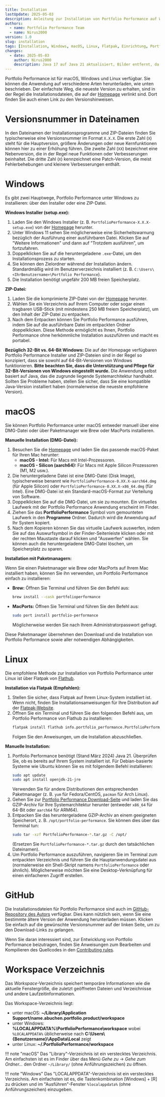 ```yaml
---
title: Installation
lastUpdate: 2025-05-03
description: Anleitung zur Installation von Portfolio Performance auf Windows, macOS und Linux – inklusive Installationsdateien, Paketmanagern und Flatpak.
authors:
  - name: Portfolio Performance Team
  - name: Nirus2000
version: 1.0
slug: installation
tags: [Installation, Windows, macOS, Linux, Flatpak, Einrichtung, Portfolio Performance]
changes:
  - date: 2025-05-03
    author: Nirus2000
    description: Java 17 auf Java 21 aktualisiert, Bilder entfernt, da sie zu komplex zu pflegen sind und keinen Mehrwert bieten, Synchronisation des Installationsprozesses zwischen Deutsch und Englisch
---
```


Portfolio Performance ist für macOS, Windows und Linux verfügbar. Sie können die Anwendung auf verschiedene Arten herunterladen, wie unten beschrieben. Der einfachste Weg, die neueste Version zu erhalten, sind in der Regel die Installationsdateien, die auf der [Homepage](https://www.portfolio-performance.info/) verlinkt sind. Dort finden Sie auch einen Link zu den Versionshinweisen.

# Versionsnummer in Dateinamen

In den Dateinamen der Installationsprogramme und ZIP-Dateien finden Sie typischerweise eine Versionsnummer im Format `X.X.X`. Die erste Zahl (`X`) steht für die Hauptversion, größere Änderungen oder neue Kernfunktionen können hier zu einer Erhöhung führen. Die zweite Zahl (`XX`) bezeichnet eine Nebenversion, die in der Regel neue Funktionen oder Verbesserungen beinhaltet. Die dritte Zahl (`X`) kennzeichnet eine Patch-Version, die meist Fehlerbehebungen und kleinere Verbesserungen enthält.

# Windows

Es gibt zwei Hauptwege, Portfolio Performance unter Windows zu installieren: über den Installer oder eine ZIP-Datei.

**Windows Installer (setup.exe):**

1.  Laden Sie den Windows Installer (z. B. `PortfolioPerformance-X.X.X-setup.exe`) von der [Homepage](https://www.portfolio-performance.info/) herunter.
2.  Unter Windows 11 sehen Sie möglicherweise eine Sicherheitswarnung bezüglich der Ausführung einer ausführbaren Datei. Klicken Sie auf "Weitere Informationen" und dann auf "Trotzdem ausführen", um fortzufahren.
3.  Doppelklicken Sie auf die heruntergeladene `.exe`-Datei, um den Installationsprozess zu starten.
4.  Sie können den Zielordner während der Installation ändern. Standardmäßig wird im Benutzerverzeichnis installiert (z. B. `C:\Users\<IhrBenutzername>\Portfolio Performance`).
5.  Die Installation benötigt ungefähr 200 MB freien Speicherplatz.

**ZIP-Datei:**

1.  Laden Sie die komprimierte ZIP-Datei von der [Homepage](https://www.portfolio-performance.info/) herunter.
2.  Wählen Sie ein Verzeichnis auf Ihrem Computer oder sogar einen tragbaren USB-Stick (mit mindestens 250 MB freiem Speicherplatz), um den Inhalt der ZIP-Datei zu entpacken.
3.  Nach dem Entpacken können Sie Portfolio Performance ausführen, indem Sie auf die ausführbare Datei im entpackten Ordner doppelklicken. Diese Methode ermöglicht es Ihnen, Portfolio Performance ohne herkömmliche Installation auszuführen und macht es portabel.

**Bezüglich 32-Bit vs. 64-Bit Windows:** Die auf der Homepage verfügbaren Portfolio Performance Installer und ZIP-Dateien sind in der Regel so konzipiert, dass sie sowohl auf 64-Bit-Versionen von Windows funktionieren. **Bitte beachten Sie, dass die Unterstützung und Pflege für 32-Bit-Versionen von Windows eingestellt wurde.** Die Anwendung selbst basiert auf Java, das die zugrunde liegende Systemarchitektur handhabt. Sollten Sie Probleme haben, stellen Sie sicher, dass Sie eine kompatible Java-Version installiert haben (normalerweise die neueste empfohlene Version).

# macOS

Sie können Portfolio Performance unter macOS entweder manuell über eine DMG-Datei oder über Paketmanager wie Brew oder MacPorts installieren.

**Manuelle Installation (DMG-Datei):**

1.  Besuchen Sie die [Homepage](https://www.portfolio-performance.info/) und laden Sie das passende macOS-Paket für Ihren Mac herunter:
    * **macOS - Intel:** Für Macs mit Intel-Prozessoren.
    * **macOS - Silicon (aarch64):** Für Macs mit Apple Silicon Prozessoren (M1, M2 usw.).
2.  Die heruntergeladene Datei ist eine DMG-Datei (Disk Image), typischerweise benannt wie `PortfolioPerformance-0.XX.X-aarch64.dmg` (für Apple Silicon) oder `PortfolioPerformance-0.XX.X-x86_64.dmg` (für Intel). Eine DMG-Datei ist ein Standard-macOS-Format zur Verteilung von Software.
3.  Doppelklicken Sie auf die DMG-Datei, um sie zu mounten. Ein virtuelles Laufwerk mit der Portfolio Performance Anwendung erscheint im Finder.
4.  Ziehen Sie das **PortfolioPerformance** Symbol vom gemounteten Laufwerk in den **Programme** Ordner. Dadurch wird die Anwendung auf Ihr System kopiert.
5.  Nach dem Kopieren können Sie das virtuelle Laufwerk auswerfen, indem Sie auf das Auswurfsymbol in der Finder-Seitenleiste klicken oder mit der rechten Maustaste darauf klicken und "Auswerfen" wählen. Sie können auch die heruntergeladene DMG-Datei löschen, um Speicherplatz zu sparen.

**Installation mit Paketmanagern:**

Wenn Sie einen Paketmanager wie Brew oder MacPorts auf Ihrem Mac installiert haben, können Sie ihn verwenden, um Portfolio Performance einfach zu installieren:

* **Brew:** Öffnen Sie Terminal und führen Sie den Befehl aus:
    ```bash
    brew install --cask portfolioperformance
    ```
* **MacPorts:** Öffnen Sie Terminal und führen Sie den Befehl aus:
    ```bash
    sudo port install portfolio-performance
    ```
    Möglicherweise werden Sie nach Ihrem Administratorpasswort gefragt.

Diese Paketmanager übernehmen den Download und die Installation von Portfolio Performance sowie aller notwendigen Abhängigkeiten.

# Linux

Die empfohlene Methode zur Installation von Portfolio Performance unter Linux ist über Flatpak von [Flathub](https://flathub.org/apps/info.portfolio_performance.PortfolioPerformance).

**Installation via Flatpak (Empfohlen):**

1.  Stellen Sie sicher, dass Flatpak auf Ihrem Linux-System installiert ist. Wenn nicht, finden Sie Installationsanweisungen für Ihre Distribution auf der [Flatpak-Website](https://flatpak.org/setup/).
2.  Öffnen Sie ein Terminal und führen Sie den folgenden Befehl aus, um Portfolio Performance von Flathub zu installieren:
    ```bash
    flatpak install flathub info.portfolio_performance.PortfolioPerformance
    ```
    Folgen Sie den Anweisungen, um die Installation abzuschließen.

**Manuelle Installation:**

1.  Portfolio Performance benötigt (Stand März 2024) Java 21. Überprüfen Sie, ob es bereits auf Ihrem System installiert ist. Für Debian-basierte Systeme wie Ubuntu können Sie es mit folgendem Befehl installieren:
    ```bash
    sudo apt update
    sudo apt install openjdk-21-jre
    ```
    Verwenden Sie für andere Distributionen den entsprechenden Paketmanager (z. B. `yum` für Fedora/CentOS, `pacman` für Arch Linux).
2.  Gehen Sie zur [Portfolio Performance Download-Seite](https://www.portfolio-performance.info) und laden Sie das GZIP-Archiv für Ihre Systemarchitektur herunter (entweder `x86_64` für 64-Bit oder `aarch64` für ARM64).
3.  Entpacken Sie das heruntergeladene GZIP-Archiv an einem geeigneten Speicherort, z. B. `/opt/portfolio-performance`. Sie können dies über das Terminal tun:
    ```bash
    sudo tar -xzf PortfolioPerformance-*.tar.gz -C /opt/
    ```
    (Ersetzen Sie `PortfolioPerformance-*.tar.gz` durch den tatsächlichen Dateinamen).
4.  Um Portfolio Performance auszuführen, navigieren Sie im Terminal zum entpackten Verzeichnis und führen Sie die Hauptanwendungsdatei aus (normalerweise ein Shell-Skript namens `PortfolioPerformance` oder ähnlich). Möglicherweise möchten Sie eine Desktop-Verknüpfung für einen einfacheren Zugriff erstellen.

# GitHub

Die Installationsdateien für Portfolio Performance sind auch im [GitHub-Repository des Autors](https://github.com/portfolio-performance/portfolio/releases) verfügbar. Dies kann nützlich sein, wenn Sie eine bestimmte ältere Version der Anwendung herunterladen müssen. Klicken Sie einfach auf die gewünschte Versionsnummer auf der linken Seite, um zu den Download-Links zu gelangen.

Wenn Sie daran interessiert sind, zur Entwicklung von Portfolio Performance beizutragen, finden Sie Anweisungen zum Bearbeiten und Kompilieren des Quellcodes in den [Contributing rules](https://github.com/portfolio-performance/portfolio/blob/master/CONTRIBUTING.md#project-setup).

# Workspace Verzeichnis

Das *Workspace*-Verzeichnis speichert temporäre Informationen wie die aktuelle Fenstergröße, die zuletzt geöffneten Dateien und Verzeichnisse und andere Laufzeitinformationen.

Das Workspace-Verzeichnis liegt:

* unter macOS: **~/Library/Application Support/name.abuchen.portfolio.product/workspace**
* unter Windows: **%LOCALAPPDATA%\PortfolioPerformance\workspace** wobei `%LOCALAPPDATA%` üblicherweise nach **C:\Users\\{Benutzername}\AppData\Local** zeigt
* unter Linux: **~/.PortfolioPerformance/workspace**

!!! note "macOS"
    Das "Library"-Verzeichnis ist ein verstecktes Verzeichnis. Am einfachsten ist es im Finder über das Menü *Gehe zu* -> *Gehe zum Ordner...* den Ordner `~/Library/` (ohne Anführungszeichen) zu öffnen.

!!! note "Windows"
    Das "LOCALAPPDATA"-Verzeichnis ist ein verstecktes Verzeichnis. Am einfachsten ist es, die Tastenkombination \[Windows] + \[R] zu drücken und im "Ausführen"-Fenster `%localappdata%` (ohne Anführungszeichen) einzugeben.